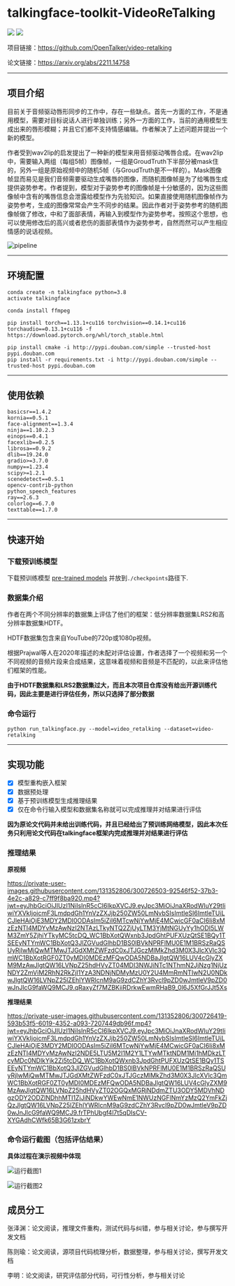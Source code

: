# talkingface-toolkit-VideoReTalking

<a href='https://arxiv.org/abs/2211.14758'><img src='https://img.shields.io/badge/ArXiv-2211.14758-red'></a> <a href='https://vinthony.github.io/video-retalking/'><img src='https://img.shields.io/badge/Project-Page-Green'></a>

项目链接：https://github.com/OpenTalker/video-retalking

论文链接：https://arxiv.org/abs/2211.14758

------

## 项目介绍

目前关于音频驱动唇形同步的工作中，存在一些缺点。首先一方面的工作，不是通用模型，需要对目标说话人进行单独训练；另外一方面的工作，当前的通用模型生成出来的唇形模糊；并且它们都不支持情感编辑。作者解决了上述问题并提出一个新的模型。

作者受到wav2lip的启发提出了一种新的模型来用音频驱动嘴唇合成。在wav2lip中，需要输入两组（每组5帧）图像帧，一组是GroudTruth下半部分被mask住的，另外一组是原始视频中的随机5帧（与GroudTruth是不一样的）。Mask图像帧显而易见是我们音频需要驱动生成嘴唇的图像，而随机图像帧是为了给嘴唇生成提供姿势参考。作者提到，模型对于姿势参考的图像帧是十分敏感的，因为这些图像帧中含有的嘴唇信息会泄露给模型作为先验知识。如果直接使用随机图像帧作为姿势参考，生成的图像常常会产生不同步的结果。因此作者对于姿势参考的随机图像帧做了修改，中和了面部表情，再输入到模型作为姿势参考。按照这个思想，也可以使用修改后的高兴或者悲伤的面部表情作为姿势参考，自然而然可以产生相应情感的说话视频。

![pipeline](https://github.com/OpenTalker/video-retalking/raw/main/docs/static/images/pipeline.png?raw=true)

------

## 环境配置

```
conda create -n talkingface python=3.8
activate talkingface

conda install ffmpeg

pip install torch==1.13.1+cu116 torchvision==0.14.1+cu116 torchaudio==0.13.1+cu116 -f https://download.pytorch.org/whl/torch_stable.html  

pip install cmake -i http://pypi.douban.com/simple --trusted-host pypi.douban.com
pip install -r requirements.txt -i http://pypi.douban.com/simple --trusted-host pypi.douban.com
```

------

## 使用依赖

```
basicsr==1.4.2
kornia==0.5.1
face-alignment==1.3.4
ninja==1.10.2.3
einops==0.4.1
facexlib==0.2.5
librosa==0.9.2
dlib==19.24.0
gradio>=3.7.0
numpy==1.23.4
scipy>=1.2.1
scenedetect==0.5.1
opencv-contrib-python
python_speech_features
ray==2.6.3
colorlog==6.7.0
texttable==1.7.0
```

------

## 快速开始

### 下载预训练模型

下载预训练模型 [pre-trained models](https://pan.baidu.com/s/1WYWb1BYEz0Sbh0UwHjYLUQ?pwd=ga6o) 并放到`./checkpoints`路径下.

### 数据集介绍

作者在两个不同分辨率的数据集上评估了他们的框架：低分辨率数据集LRS2和高分辨率数据集HDTF。

HDTF数据集包含来自YouTube的720p或1080p视频。

根据Prajwal等人在2020年描述的未配对评估设置，作者选择了一个视频和另一个不同视频的音频片段来合成结果，这意味着视频和音频是不匹配的，以此来评估他们框架的性能。

**由于HDTF数据集和LRS2数据集过大，而且本次项目仓库没有给出开源训练代码，因此主要是进行评估任务，所以只选择了部分数据**

### 命令运行

```
python run_talkingface.py --model=video_retalking --dataset=video-retalking
```

------

## 实现功能

- [x] 模型重构嵌入框架
- [x] 数据预处理
- [x] 基于预训练模型生成推理结果
- [x] 仅在命令行输入模型和数据集名称就可以完成推理并对结果进行评估

**因为原论文代码并未给出训练代码，并且已经给出了预训练网络模型，因此本次任务只利用论文代码在talkingface框架内完成推理并对结果进行评估**

### 推理结果

**原视频**

https://private-user-images.githubusercontent.com/131352806/300726503-92546f52-37b3-4e2c-a829-c7ff9f8ba920.mp4?jwt=eyJhbGciOiJIUzI1NiIsInR5cCI6IkpXVCJ9.eyJpc3MiOiJnaXRodWIuY29tIiwiYXVkIjoicmF3LmdpdGh1YnVzZXJjb250ZW50LmNvbSIsImtleSI6ImtleTUiLCJleHAiOjE3MDY2MDI0ODAsIm5iZiI6MTcwNjYwMjE4MCwicGF0aCI6Ii8xMzEzNTI4MDYvMzAwNzI2NTAzLTkyNTQ2ZjUyLTM3YjMtNGUyYy1hODI5LWM3ZmY5ZjhiYTkyMC5tcDQ_WC1BbXotQWxnb3JpdGhtPUFXUzQtSE1BQy1TSEEyNTYmWC1BbXotQ3JlZGVudGlhbD1BS0lBVkNPRFlMU0E1M1BRSzRaQSUyRjIwMjQwMTMwJTJGdXMtZWFzdC0xJTJGczMlMkZhd3M0X3JlcXVlc3QmWC1BbXotRGF0ZT0yMDI0MDEzMFQwODA5NDBaJlgtQW16LUV4cGlyZXM9MzAwJlgtQW16LVNpZ25hdHVyZT04MDI3NWJiNTc1NThmN2JjNzg1NjUzNDY2ZmViM2RhN2RkZjI1YzA3NDNjNDMyMzU0Y2U4MmRmNTIwN2U0NDkwJlgtQW16LVNpZ25lZEhlYWRlcnM9aG9zdCZhY3Rvcl9pZD0wJmtleV9pZD0wJnJlcG9faWQ9MCJ9.qRaxyZf7MZBKiiRDrkwEwmRHaB9_0l6J5XfGrJJt5Xs

**推理结果**

https://private-user-images.githubusercontent.com/131352806/300726419-593b53f5-6019-4352-a093-7207449db96f.mp4?jwt=eyJhbGciOiJIUzI1NiIsInR5cCI6IkpXVCJ9.eyJpc3MiOiJnaXRodWIuY29tIiwiYXVkIjoicmF3LmdpdGh1YnVzZXJjb250ZW50LmNvbSIsImtleSI6ImtleTUiLCJleHAiOjE3MDY2MDI0ODAsIm5iZiI6MTcwNjYwMjE4MCwicGF0aCI6Ii8xMzEzNTI4MDYvMzAwNzI2NDE5LTU5M2I1M2Y1LTYwMTktNDM1Mi1hMDkzLTcyMDc0NDlkYjk2Zi5tcDQ_WC1BbXotQWxnb3JpdGhtPUFXUzQtSE1BQy1TSEEyNTYmWC1BbXotQ3JlZGVudGlhbD1BS0lBVkNPRFlMU0E1M1BRSzRaQSUyRjIwMjQwMTMwJTJGdXMtZWFzdC0xJTJGczMlMkZhd3M0X3JlcXVlc3QmWC1BbXotRGF0ZT0yMDI0MDEzMFQwODA5NDBaJlgtQW16LUV4cGlyZXM9MzAwJlgtQW16LVNpZ25hdHVyZT02OGQxMGRjNDdmZTU3ODY5MDVhNDgzODY2ODZlNDhhMTI1ZjJiNDkwYWEwNmE1NWUzNGFlNmYzMzQ2YmFkZjQzJlgtQW16LVNpZ25lZEhlYWRlcnM9aG9zdCZhY3Rvcl9pZD0wJmtleV9pZD0wJnJlcG9faWQ9MCJ9.frTPhUbgf4l7t5qDIsCV-XYGAdhCWfk65B3G61zxbrY


### 命令运行截图（包括评估结果）

**具体过程在演示视频中体现**

![运行截图1](https://github.com/dndnda/talkingface-toolkit/blob/main/%E8%BF%90%E8%A1%8C%E6%88%AA%E5%9B%BE/%E8%BF%90%E8%A1%8C%E6%88%AA%E5%9B%BE1.jpg?raw=true)

![运行截图2](https://github.com/dndnda/talkingface-toolkit/blob/main/%E8%BF%90%E8%A1%8C%E6%88%AA%E5%9B%BE/%E8%BF%90%E8%A1%8C%E6%88%AA%E5%9B%BE2.jpg?raw=true)



## 成员分工

张泽渊：论文阅读，推理文件重构，测试代码与纠错，参与相关讨论，参与撰写开发文档

陈则瑜：论文阅读，源项目代码梳理分析，数据整理，参与相关讨论，撰写开发文档

李明：论文阅读，研究评估部分代码，可行性分析，参与相关讨论

